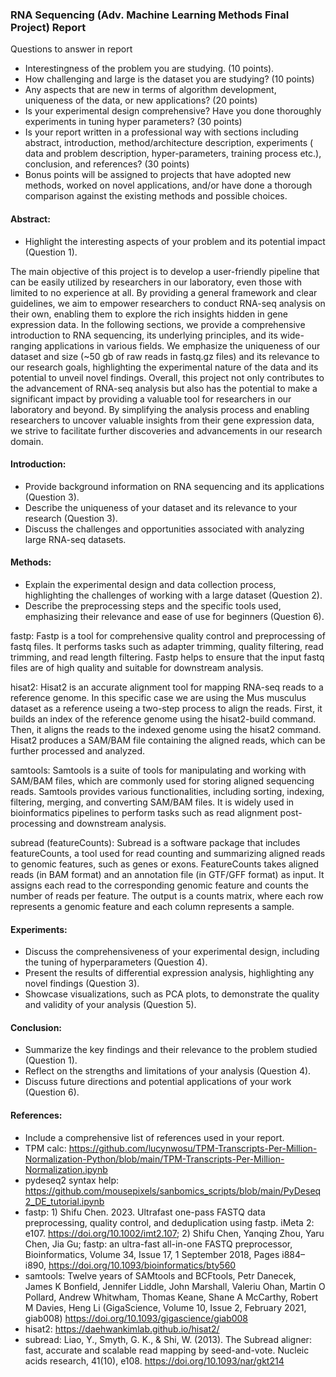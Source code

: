 ### RNA Sequencing (Adv. Machine Learning Methods Final Project) Report

Questions to answer in report
- Interestingness of the problem you are studying. (10 points).
- How challenging and large is the dataset you are studying? (10 points)
- Any aspects that are new in terms of algorithm development, uniqueness of the data, or new applications? (20 points)
- Is your experimental design comprehensive? Have you done thoroughly experiments in tuning hyper parameters? (30 points)
- Is your report written in a professional way with sections including abstract, introduction, method/architecture description, experiments ( data and problem description, hyper-parameters, training process etc.), conclusion, and references? (30 points)
- Bonus points will be assigned to projects that have adopted new methods, worked on novel applications, and/or have done a thorough comparison against the existing methods and possible choices.


#### Abstract:

- Highlight the interesting aspects of your problem and its potential impact (Question 1).

The main objective of this project is to develop a user-friendly pipeline that can be easily utilized by researchers in our laboratory, 
even those with limited to no experience at all. By providing a general framework and clear guidelines, we aim to empower researchers to 
conduct RNA-seq analysis on their own, enabling them to explore the rich insights hidden in gene expression data. In the following sections, 
we provide a comprehensive introduction to RNA sequencing, its underlying principles, and its wide-ranging applications in various fields. 
We emphasize the uniqueness of our dataset and size (~50 gb of raw reads in fastq.gz files) and its relevance to our research goals, highlighting
the experimental nature of the data and its potential to unveil novel findings. Overall, this project not only contributes to the advancement of 
RNA-seq analysis but also has the potential to make a significant impact by providing a valuable tool for researchers in our laboratory and beyond. 
By simplifying the analysis process and enabling researchers to uncover valuable insights from their gene expression data, we strive to facilitate 
further discoveries and advancements in our research domain.


#### Introduction:

- Provide background information on RNA sequencing and its applications (Question 3).
- Describe the uniqueness of your dataset and its relevance to your research (Question 3).
- Discuss the challenges and opportunities associated with analyzing large RNA-seq datasets.


#### Methods:

- Explain the experimental design and data collection process, highlighting the challenges of working with a large dataset (Question 2).
- Describe the preprocessing steps and the specific tools used, emphasizing their relevance and ease of use for beginners (Question 6).

fastp: Fastp is a tool for comprehensive quality control and preprocessing of fastq files. It performs tasks such as adapter trimming, quality filtering, read trimming, and read length filtering. Fastp helps to ensure that the input fastq files are of high quality and suitable for downstream analysis.

hisat2: Hisat2 is an accurate alignment tool for mapping RNA-seq reads to a reference genome. In this specific case we are using the Mus musculus dataset as
a reference useing a two-step process to align the reads. First, it builds an index of the reference genome using the hisat2-build command. Then, it aligns
the reads to the indexed genome using the hisat2 command. Hisat2 produces a SAM/BAM file containing the aligned reads, which can be further processed and
analyzed.

samtools: Samtools is a suite of tools for manipulating and working with SAM/BAM files, which are commonly used for storing aligned sequencing reads.
Samtools provides various functionalities, including sorting, indexing, filtering, merging, and converting SAM/BAM files. It is widely used in
bioinformatics pipelines to perform tasks such as read alignment post-processing and downstream analysis.

subread (featureCounts): Subread is a software package that includes featureCounts, a tool used for read counting and summarizing aligned reads to genomic
features, such as genes or exons. FeatureCounts takes aligned reads (in BAM format) and an annotation file (in GTF/GFF format) as input. It assigns each
read to the corresponding genomic feature and counts the number of reads per feature. The output is a counts matrix, where each row represents a genomic
feature and each column represents a sample.


#### Experiments:

- Discuss the comprehensiveness of your experimental design, including the tuning of hyperparameters (Question 4).
- Present the results of differential expression analysis, highlighting any novel findings (Question 3).
- Showcase visualizations, such as PCA plots, to demonstrate the quality and validity of your analysis (Question 5).

#### Conclusion:

- Summarize the key findings and their relevance to the problem studied (Question 1).
- Reflect on the strengths and limitations of your analysis (Question 4).
- Discuss future directions and potential applications of your work (Question 6).

#### References:

- Include a comprehensive list of references used in your report.
- TPM calc: https://github.com/lucynwosu/TPM-Transcripts-Per-Million-Normalization-Python/blob/main/TPM-Transcripts-Per-Million-Normalization.ipynb
- pydeseq2 syntax help: https://github.com/mousepixels/sanbomics_scripts/blob/main/PyDeseq2_DE_tutorial.ipynb
- fastp: 1) Shifu Chen. 2023. Ultrafast one-pass FASTQ data preprocessing, quality control, and deduplication using fastp. iMeta 2: e107. https://doi.org/10.1002/imt2.107; 2) Shifu Chen, Yanqing Zhou, Yaru Chen, Jia Gu; fastp: an ultra-fast all-in-one FASTQ preprocessor, Bioinformatics, Volume 34, Issue 17, 1 September 2018, Pages i884–i890, https://doi.org/10.1093/bioinformatics/bty560
- samtools: Twelve years of SAMtools and BCFtools, Petr Danecek, James K Bonfield, Jennifer Liddle, John Marshall, Valeriu Ohan, Martin O Pollard, Andrew Whitwham, Thomas Keane, Shane A McCarthy, Robert M Davies, Heng Li (GigaScience, Volume 10, Issue 2, February 2021, giab008)  https://doi.org/10.1093/gigascience/giab008
- hisat2: https://daehwankimlab.github.io/hisat2/
- subread: Liao, Y., Smyth, G. K., & Shi, W. (2013). The Subread aligner: fast, accurate and scalable read mapping by seed-and-vote. Nucleic acids research, 41(10), e108. https://doi.org/10.1093/nar/gkt214
